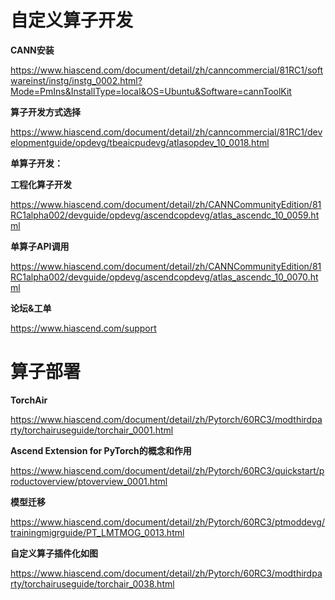 # 自定义算子开发

**CANN安装**

https://www.hiascend.com/document/detail/zh/canncommercial/81RC1/softwareinst/instg/instg_0002.html?Mode=PmIns&InstallType=local&OS=Ubuntu&Software=cannToolKit

**算子开发方式选择**

https://www.hiascend.com/document/detail/zh/canncommercial/81RC1/developmentguide/opdevg/tbeaicpudevg/atlasopdev_10_0018.html
 
**单算子开发：**

**工程化算子开发**

https://www.hiascend.com/document/detail/zh/CANNCommunityEdition/81RC1alpha002/devguide/opdevg/ascendcopdevg/atlas_ascendc_10_0059.html

**单算子API调用**

https://www.hiascend.com/document/detail/zh/CANNCommunityEdition/81RC1alpha002/devguide/opdevg/ascendcopdevg/atlas_ascendc_10_0070.html

**论坛&工单**

https://www.hiascend.com/support

# 算子部署

**TorchAir**

https://www.hiascend.com/document/detail/zh/Pytorch/60RC3/modthirdparty/torchairuseguide/torchair_0001.html

**Ascend Extension for PyTorch的概念和作用**

https://www.hiascend.com/document/detail/zh/Pytorch/60RC3/quickstart/productoverview/ptoverview_0001.html

**模型迁移**

https://www.hiascend.com/document/detail/zh/Pytorch/60RC3/ptmoddevg/trainingmigrguide/PT_LMTMOG_0013.html

**自定义算子插件化如图**

https://www.hiascend.com/document/detail/zh/Pytorch/60RC3/modthirdparty/torchairuseguide/torchair_0038.html

